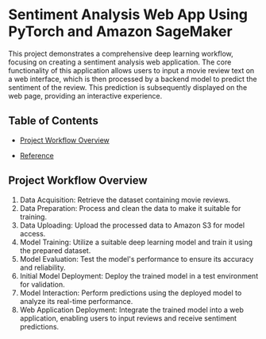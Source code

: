 # Sentiment Analysis Web App Using PyTorch and Amazon SageMaker
This project demonstrates a comprehensive deep learning workflow, focusing on creating a sentiment analysis web application. The core functionality of this application allows users to input a movie review text on a web interface, which is then processed by a backend model to predict the sentiment of the review. This prediction is subsequently displayed on the web page, providing an interactive experience.

## Table of Contents
- [Project Workflow Overview](#project_workflow_overview)

- [Reference](#reference)

## Project Workflow Overview
1. Data Acquisition: Retrieve the dataset containing movie reviews.
2. Data Preparation: Process and clean the data to make it suitable for training.
3. Data Uploading: Upload the processed data to Amazon S3 for model access.
4. Model Training: Utilize a suitable deep learning model and train it using the prepared dataset.
5. Model Evaluation: Test the model's performance to ensure its accuracy and reliability.
6. Initial Model Deployment: Deploy the trained model in a test environment for validation.
7. Model Interaction: Perform predictions using the deployed model to analyze its real-time performance.
8. Web Application Deployment: Integrate the trained model into a web application, enabling users to input reviews and receive sentiment predictions.

